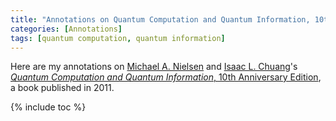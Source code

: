 ```yaml
---
title: "Annotations on Quantum Computation and Quantum Information, 10th Anniversary Edition"
categories: [Annotations]
tags: [quantum computation, quantum information]
---
```


Here are my annotations on [Michael A. Nielsen](http://michaelnielsen.org/) and [Isaac L. Chuang](http://feynman.mit.edu/ike/homepage/index.html)'s [*Quantum Computation and Quantum Information*, 10th Anniversary Edition](https://www.amazon.com/dp/1107002176), a book published in 2011.

{% include toc %}

